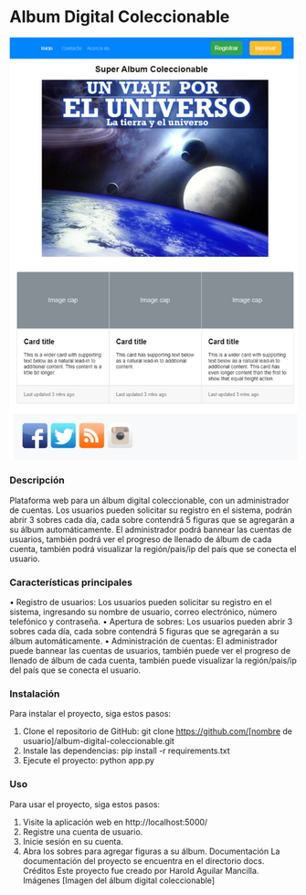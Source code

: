 # Album Digital Coleccionable
[![Imagen](https://github.com/haroldaguilar/ProyectoUbi/blob/main/mockup-1.%20Inico.drawio.png "Imagen")](https://github.com/haroldaguilar/ProyectoUbi/blob/main/mockup-1.%20Inico.drawio.png "Imagen")

### Descripción
Plataforma web para un álbum digital coleccionable, con un administrador de cuentas. Los usuarios pueden solicitar su registro en el sistema, podrán abrir 3 sobres cada día, cada sobre contendrá 5 figuras que se agregarán a su álbum automáticamente. El administrador podrá bannear las cuentas de usuarios, también podrá ver el progreso de llenado de álbum de cada cuenta, también podrá visualizar la región/pais/ip del país que se conecta el usuario.
### Características principales
•	Registro de usuarios: Los usuarios pueden solicitar su registro en el sistema, ingresando su nombre de usuario, correo electrónico, número telefónico y contraseña.
•	Apertura de sobres: Los usuarios pueden abrir 3 sobres cada día, cada sobre contendrá 5 figuras que se agregarán a su álbum automáticamente.
•	Administración de cuentas: El administrador puede bannear las cuentas de usuarios, también puede ver el progreso de llenado de álbum de cada cuenta, también puede visualizar la región/pais/ip del país que se conecta el usuario.
### Instalación
Para instalar el proyecto, siga estos pasos:
1.	Clone el repositorio de GitHub:
git clone https://github.com/[nombre de usuario]/album-digital-coleccionable.git
2.	Instale las dependencias:
pip install -r requirements.txt
3.	Ejecute el proyecto:
python app.py
### Uso
Para usar el proyecto, siga estos pasos:
1.	Visite la aplicación web en http://localhost:5000/
2.	Registre una cuenta de usuario.
3.	Inicie sesión en su cuenta.
4.	Abra los sobres para agregar figuras a su álbum.
Documentación
La documentación del proyecto se encuentra en el directorio docs.
Créditos
Este proyecto fue creado por Harold Aguilar Mancilla.
Imágenes
[Imagen del álbum digital coleccionable]

